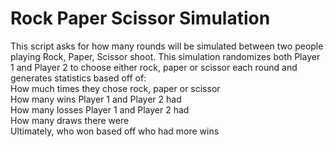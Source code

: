 # Rock Paper Scissor Simulation

This script asks for how many rounds will be simulated between two people playing Rock, Paper, Scissor shoot. This simulation randomizes both Player 1 and Player 2 to choose either rock, paper or scissor each round and generates statistics based off of: <br>
How much times they chose rock, paper or scissor <br>
How many wins Player 1 and Player 2 had <br>
How many losses Player 1 and Player 2 had <br>
How many draws there were <br>
Ultimately, who won based off who had more wins
